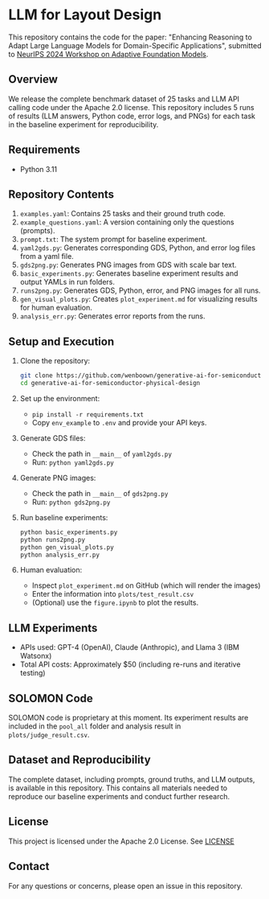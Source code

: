 # LLM for Layout Design

This repository contains the code for the paper: "Enhancing Reasoning to Adapt Large Language Models for Domain-Specific Applications", submitted to [NeurIPS 2024 Workshop on Adaptive Foundation Models](https://adaptive-foundation-models.org).

## Overview

We release the complete benchmark dataset of 25 tasks and LLM API calling code under the Apache 2.0 license. This repository includes 5 runs of results (LLM answers, Python code, error logs, and PNGs) for each task in the baseline experiment for reproducibility.

## Requirements

- Python 3.11

## Repository Contents

1. `examples.yaml`: Contains 25 tasks and their ground truth code.
2. `example_questions.yaml`: A version containing only the questions (prompts).
3. `prompt.txt`: The system prompt for baseline experiment.
4. `yaml2gds.py`: Generates corresponding GDS, Python, and error log files from a yaml file.
5. `gds2png.py`: Generates PNG images from GDS with scale bar text.
6. `basic_experiments.py`: Generates baseline experiment results and output YAMLs in run folders.
7. `runs2png.py`: Generates GDS, Python, error, and PNG images for all runs.
8. `gen_visual_plots.py`: Creates `plot_experiment.md` for visualizing results for human evaluation.
9. `analysis_err.py`: Generates error reports from the runs.

## Setup and Execution

1. Clone the repository:
   ```bash
   git clone https://github.com/wenboown/generative-ai-for-semiconductor-physical-design.git
   cd generative-ai-for-semiconductor-physical-design
   ```

2. Set up the environment:
   - `pip install -r requirements.txt`
   - Copy `env_example` to `.env` and provide your API keys.

3. Generate GDS files:
   - Check the path in `__main__` of `yaml2gds.py`
   - Run: `python yaml2gds.py`

4. Generate PNG images:
   - Check the path in `__main__` of `gds2png.py`
   - Run: `python gds2png.py`

5. Run baseline experiments:
   ```bash
   python basic_experiments.py
   python runs2png.py
   python gen_visual_plots.py
   python analysis_err.py
   ```

6. Human evaluation:
   - Inspect `plot_experiment.md` on GitHub (which will render the images)
   - Enter the information into `plots/test_result.csv`
   - (Optional) use the `figure.ipynb` to plot the results.

## LLM Experiments

- APIs used: GPT-4 (OpenAI), Claude (Anthropic), and Llama 3 (IBM Watsonx)
- Total API costs: Approximately $50 (including re-runs and iterative testing)

## SOLOMON Code

SOLOMON code is proprietary at this moment. Its experiment results are included in the `pool_all` folder and analysis result in `plots/judge_result.csv`.

## Dataset and Reproducibility

The complete dataset, including prompts, ground truths, and LLM outputs, is available in this repository. This contains all materials needed to reproduce our baseline experiments and conduct further research.

## License

This project is licensed under the Apache 2.0 License. See [LICENSE](LICENSE)

## Contact

For any questions or concerns, please open an issue in this repository.
